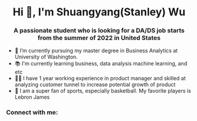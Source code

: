 <h1 align="center">Hi 👋, I'm Shuangyang(Stanley) Wu</h1>
<h3 align="center">A passionate student who is looking for a DA/DS job starts from the summer of 2022 in United States</h3>

- 🔭 I’m currently pursuing my master degree in Business Analytics at University of Washington. 
- 📚 I'm currently learning business, data analysis machine learning, and etc
- 👨‍💻 I have 1 year working experience in product manager and skilled at analyzing customer tunnel to increase potential growth of product
- 🏀 I am a super fan of sports, especially basketball. My favorite players is Lebron James 

<h3 align="left">Connect with me:</h3>
<p align="left">
<a href="https://linkedin.com/in/https://www.linkedin.com/in/shuangyang-wu/" target="blank"><img align="center"
</p>
